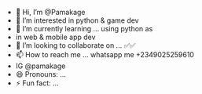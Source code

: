 - 👋 Hi, I’m @Pamakage
- 👀 I’m interested in python & game dev
- 🌱 I’m currently learning ... using python as
-    in web & mobile app dev
- 💞️ I’m looking to collaborate on ... ✅️✅️
- 📫 How to reach me ... whatsapp me +2349025259610
- IG @pamakage
- 😄 Pronouns: ...
- ⚡ Fun fact: ... 

<!---
Pamakage/Pamakage is a ✨ special ✨ repository because its `README.md` (this file) appears on your GitHub profile.
You can click the Preview link to take a look at your changes.
--->
